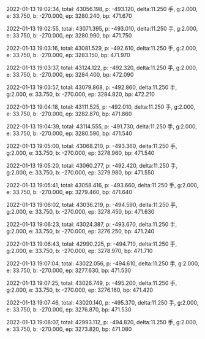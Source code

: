 2022-01-13 19:02:34, total: 43056.198, p: -493.120, delta:11.250 手, g:2.000, e: 33.750, b: -270.000, ep: 3280.240, bp: 471.670

2022-01-13 19:02:55, total: 43071.395, p: -493.010, delta:11.250 手, g:2.000, e: 33.750, b: -270.000, ep: 3280.990, bp: 471.750

2022-01-13 19:03:16, total: 43081.529, p: -492.610, delta:11.250 手, g:2.000, e: 33.750, b: -270.000, ep: 3283.150, bp: 471.970

2022-01-13 19:03:37, total: 43124.122, p: -492.320, delta:11.250 手, g:2.000, e: 33.750, b: -270.000, ep: 3284.400, bp: 472.090

2022-01-13 19:03:57, total: 43079.868, p: -492.860, delta:11.250 手, g:2.000, e: 33.750, b: -270.000, ep: 3284.820, bp: 472.210

2022-01-13 19:04:18, total: 43111.525, p: -492.010, delta:11.250 手, g:2.000, e: 33.750, b: -270.000, ep: 3282.870, bp: 471.860

2022-01-13 19:04:39, total: 43114.555, p: -491.730, delta:11.250 手, g:2.000, e: 33.750, b: -270.000, ep: 3280.590, bp: 471.540

2022-01-13 19:05:00, total: 43068.210, p: -493.360, delta:11.250 手, g:2.000, e: 33.750, b: -270.000, ep: 3278.960, bp: 471.540

2022-01-13 19:05:20, total: 43060.277, p: -492.420, delta:11.250 手, g:2.000, e: 33.750, b: -270.000, ep: 3279.980, bp: 471.550

2022-01-13 19:05:41, total: 43058.416, p: -493.660, delta:11.250 手, g:2.000, e: 33.750, b: -270.000, ep: 3279.460, bp: 471.640

2022-01-13 19:06:02, total: 43036.219, p: -494.590, delta:11.250 手, g:2.000, e: 33.750, b: -270.000, ep: 3278.450, bp: 471.630

2022-01-13 19:06:23, total: 43024.387, p: -493.670, delta:11.250 手, g:2.000, e: 33.750, b: -270.000, ep: 3276.250, bp: 471.240

2022-01-13 19:06:43, total: 42990.225, p: -494.710, delta:11.250 手, g:2.000, e: 33.750, b: -270.000, ep: 3278.970, bp: 471.710

2022-01-13 19:07:04, total: 43022.056, p: -494.610, delta:11.250 手, g:2.000, e: 33.750, b: -270.000, ep: 3277.630, bp: 471.530

2022-01-13 19:07:25, total: 43026.749, p: -495.200, delta:11.250 手, g:2.000, e: 33.750, b: -270.000, ep: 3276.160, bp: 471.420

2022-01-13 19:07:46, total: 43020.140, p: -495.370, delta:11.250 手, g:2.000, e: 33.750, b: -270.000, ep: 3276.870, bp: 471.530

2022-01-13 19:08:07, total: 42993.112, p: -494.820, delta:11.250 手, g:2.000, e: 33.750, b: -270.000, ep: 3273.820, bp: 471.080